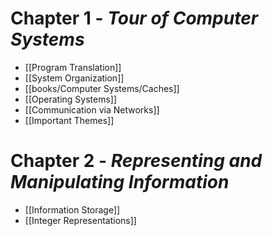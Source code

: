 # Chapter 1 - _Tour of Computer Systems_
- [[Program Translation]]
- [[System Organization]]
- [[books/Computer Systems/Caches]]
- [[Operating Systems]]
- [[Communication via Networks]]
- [[Important Themes]]

# Chapter 2 - _Representing and Manipulating Information_
- [[Information Storage]]
- [[Integer Representations]]